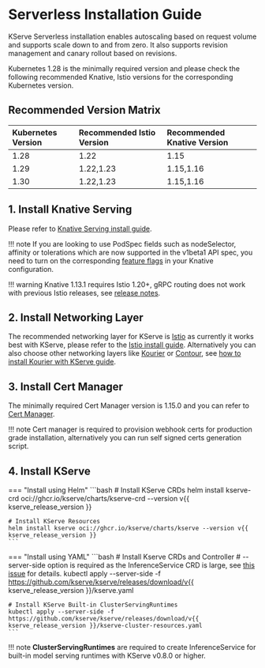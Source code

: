 # Serverless Installation Guide
KServe Serverless installation enables autoscaling based on request volume and supports scale down to and from zero. It also supports revision management
and canary rollout based on revisions.

Kubernetes 1.28 is the minimally required version and please check the following recommended Knative, Istio versions for the corresponding
Kubernetes version.

## Recommended Version Matrix
| Kubernetes Version | Recommended Istio Version | Recommended Knative Version |
|:-------------------|:--------------------------|:----------------------------|
| 1.28               | 1.22                      | 1.15                        |
| 1.29               | 1.22,1.23                 | 1.15,1.16                   |
| 1.30               | 1.22,1.23                 | 1.15,1.16                   |

## 1. Install Knative Serving
Please refer to [Knative Serving install guide](https://knative.dev/docs/admin/install/serving/install-serving-with-yaml/).

!!! note
    If you are looking to use PodSpec fields such as nodeSelector, affinity or tolerations which are now supported in the v1beta1 API spec, 
    you need to turn on the corresponding [feature flags](https://knative.dev/docs/admin/serving/feature-flags) in your Knative configuration.
    
!!! warning
    Knative 1.13.1 requires Istio 1.20+, gRPC routing does not work with previous Istio releases, see [release notes](https://github.com/knative/serving/releases/tag/knative-v1.13.1).

## 2. Install Networking Layer
The recommended networking layer for KServe is [Istio](https://istio.io/) as currently it works best with KServe, please refer to the [Istio install guide](https://knative.dev/docs/admin/install/installing-istio).
Alternatively you can also choose other networking layers like [Kourier](https://github.com/knative-sandbox/net-kourier) or [Contour](https://projectcontour.io/), see [how to install Kourier with KServe guide](./kourier_networking/README.md).

## 3. Install Cert Manager
The minimally required Cert Manager version is 1.15.0 and you can refer to [Cert Manager](https://cert-manager.io/docs/installation/).

!!! note
    Cert manager is required to provision webhook certs for production grade installation, alternatively you can run self signed certs generation script.
    
## 4. Install KServe

=== "Install using Helm"
    ```bash
    # Install KServe CRDs
    helm install kserve-crd oci://ghcr.io/kserve/charts/kserve-crd --version v{{ kserve_release_version }}
    
    # Install KServe Resources
    helm install kserve oci://ghcr.io/kserve/charts/kserve --version v{{ kserve_release_version }}
    ```
    
=== "Install using YAML"
    ```bash
    # Install Kserve CRDs and Controller
    # --server-side option is required as the InferenceService CRD is large, see [this issue](https://github.com/kserve/kserve/issues/3487) for details.
    kubectl apply --server-side -f https://github.com/kserve/kserve/releases/download/v{{  kserve_release_version }}/kserve.yaml
    
    # Install KServe Built-in ClusterServingRuntimes
    kubectl apply --server-side -f https://github.com/kserve/kserve/releases/download/v{{ kserve_release_version }}/kserve-cluster-resources.yaml
    ```

!!! note
    **ClusterServingRuntimes** are required to create InferenceService for built-in model serving runtimes with KServe v0.8.0 or higher.
